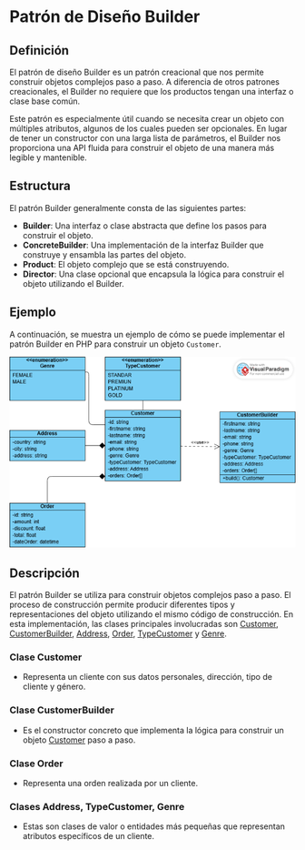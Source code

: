
# Patrón de Diseño Builder

## Definición

El patrón de diseño Builder es un patrón creacional que nos permite construir objetos complejos paso a paso. A diferencia de otros patrones creacionales, el Builder no requiere que los productos tengan una interfaz o clase base común.

Este patrón es especialmente útil cuando se necesita crear un objeto con múltiples atributos, algunos de los cuales pueden ser opcionales. En lugar de tener un constructor con una larga lista de parámetros, el Builder nos proporciona una API fluida para construir el objeto de una manera más legible y mantenible.

## Estructura

El patrón Builder generalmente consta de las siguientes partes:

- **Builder**: Una interfaz o clase abstracta que define los pasos para construir el objeto.
- **ConcreteBuilder**: Una implementación de la interfaz Builder que construye y ensambla las partes del objeto.
- **Product**: El objeto complejo que se está construyendo.
- **Director**: Una clase opcional que encapsula la lógica para construir el objeto utilizando el Builder.

## Ejemplo

A continuación, se muestra un ejemplo de cómo se puede implementar el patrón Builder en PHP para construir un objeto `Customer`.

<img src="./Build Pattern.png" alt="Builder Pattern PHP" width="520" />

## Descripción
El patrón Builder se utiliza para construir objetos complejos paso a paso. El proceso de construcción permite producir diferentes tipos y representaciones del objeto utilizando el mismo código de construcción. En esta implementación, las clases principales involucradas son [Customer](Customer.php), [CustomerBuilder](./CustomerBuilder.php), [Address](./Address.php), [Order](./Order.php), [TypeCustomer](./TypeCustomer.php) y [Genre](./Genre.php).

### Clase **Customer**

* Representa un cliente con sus datos personales, dirección, tipo de cliente y género.

### Clase **CustomerBuilder**

* Es el constructor concreto que implementa la lógica para construir un objeto [Customer](./Customer.php) paso a paso.

### Clase **Order**

* Representa una orden realizada por un cliente.

### Clases **Address**, **TypeCustomer**, **Genre**

* Estas son clases de valor o entidades más pequeñas que representan atributos específicos de un cliente.

